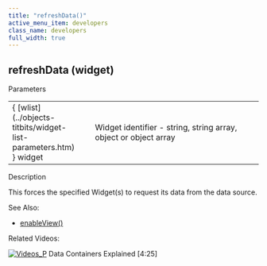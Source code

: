 ```yaml
---
title: "refreshData()"
active_menu_item: developers
class_name: developers
full_width: true
---
```



## refreshData (widget)

Parameters

<table>
<tr>
<td width="135">
{ [wlist](../objects-titbits/widget-list-parameters.htm) } widget

</td>
<td width="14">
</td>
<td width="731">
Widget identifier - string, string array, object or object array

</td>
</tr>
</table>

Description

This forces the specified Widget(s) to request its data from the data source.

See Also:

 - [enableView()](../data-view-functions/enableview.htm)

Related Videos:

[![Videos\_P](/img/docs/videos_p.png)](http://www.youtube.com/v/TrfVkAavkOQ?autoplay=1&hd=1&fs=1&showsearch=0&rel=0&) Data Containers Explained [4:25]
